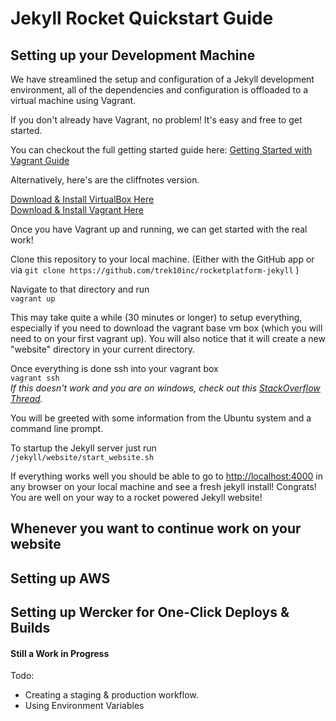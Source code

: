 # Jekyll Rocket Quickstart Guide



## Setting up your Development Machine

We have streamlined the setup and configuration of a Jekyll development environment, all of the dependencies and configuration is offloaded to a virtual machine using Vagrant.

If you don't already have Vagrant, no problem! It's easy and free to get started.

You can checkout the full getting started guide here: [Getting Started with Vagrant Guide](https://docs.vagrantup.com/v2/getting-started/index.html)  

Alternatively, here's are the cliffnotes version.  

[Download & Install VirtualBox Here](https://www.virtualbox.org/wiki/Downloads)  
[Download & Install Vagrant Here](https://www.vagrantup.com/downloads.html)

Once you have Vagrant up and running, we can get started with the real work!

Clone this repository to your local machine. (Either with the GitHub app or via `git clone https://github.com/trek10inc/rocketplatform-jekyll` )

Navigate to that directory and run  
`vagrant up`

This may take quite a while (30 minutes or longer) to setup everything, especially if you need to download the vagrant base vm box (which you will need to on your first vagrant up). You will also notice that it will create a new "website" directory in your current directory.

Once everything is done ssh into your vagrant box  
`vagrant ssh`  
*If this doesn't work and you are on windows, check out this [StackOverflow Thread](https://stackoverflow.com/questions/9885108/ssh-to-vagrant-box-in-windows).*


You will be greeted with some information from the Ubuntu system and a command line prompt.

To startup the Jekyll server just run  
`/jekyll/website/start_website.sh`

If everything works well you should be able to go to [http://localhost:4000](http://localhost:4000) in any browser on your local machine and see a fresh jekyll install! Congrats! You are well on your way to a rocket powered Jekyll website!


## Whenever you want to continue work on your website



## Setting up AWS 


## Setting up Wercker for One-Click Deploys & Builds

#### Still a Work in Progress

Todo:
- Creating a staging & production workflow.
- Using Environment Variables